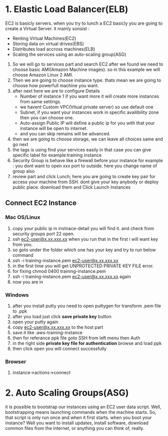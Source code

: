 # 1. Elastic Load Balancer(ELB)
 EC2 is basicly servers. when you try to lunch a EC2 basicly you are going to create a Virtual Server.
 it mainly sonsist : 
 * Renting Virtual Machines(EC2)
 * Storing data on virtual drives(EBS)
 * Distributes load accross machines(ELB)
 * Scaling the services using an auto-scaling group(ASG)

1. So we will go to services part and search EC2 after we found we need to choose basic AMI(Amazon Machine images).
so in this example we will choose Amazon Linux 2 AMI.  
2. Then we are going to choose instance type. thats mean we are going to choose how powerfull machine you want. 
3. after next here we are to configure Details
    * Number of instance 1 if you want more it will create more instances from same settings.
    * we havent Custom VPC(Vitual private server) so use default one
    * Subnet, if you want your instances work in specific availibility zone then you can choose one.
    * Auto-assign Public IP will define a public ip for you with that your instance will be open to internet.
    * and you can skip remains will be advanced.
4. then we are going to choose storage, we can leave all choices same and go next
5. the tags is using find your services easily in that case you can give specific label for example:training instance
6. Security Group is behave like a firewall before your instance for example : you dont want to open xxx port to outside. here you change name of group also
7. review part and click Lunch; here you are going to create key pair for access your machine from SSH. dont give your key anybody or deploy public place. download them and Click Launch Instances

## Connect EC2 Instance
### **Mac OS/Linux**
  1. copy your public ip in instnace-detail you will find it. and check from security groups port 22 open.
  2. ssh ec2-user@x.xx.xxx.xx when you run that in the first i will want key from you.
  3. so goto under the folder which one has your key and try to run below command
  4. ssh -i training-instance.pem ec2-user@x.xx.xxx.xx 
  5. in the first time you will get UNPROTECTED PRIVATE KEY FILE error.
  6. for fixing chmod 0400 training-instance.pem
  7. ssh -i training-instance.pem ec2-user@x.xx.xxx.xx again 
  8. now you are in
### **Windows**  
  1.  after you install putty you need to open puttygen for transform .pem file to .ppk
  2.  after you load just click **save private key** button
  3.  open your putty again
  4.  copy ec2-user@x.xx.xxx.xx to the host part
  5.  save it like :aws-training-instance
  6.  then for referance ppk file goto SSH from left menu then Auth
  7.  in the right side **private key file for authentication**  browse and load ppk
  8.  then click open you will connect successfully
### **Browser**  
   1. instance->actions->connect

# 2. Auto Scaling Groups(ASG)
it is possible to bootstrap our instances using an EC2 user data script. Well, bootstrapping means launching commands when the machine starts.
So, that script is only run once and when it first starts.
when you boot your instance? 
Well you want to install updates, install software, download common files from the internet, or anything you can think of, really.
